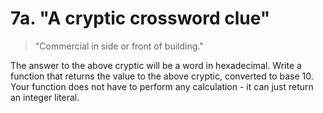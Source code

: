 
#  7a. "A cryptic crossword clue" 

> "Commercial in side or front of building."

The answer to the above cryptic will be a word in hexadecimal. Write a function
that returns the value to the above cryptic, converted to base 10. Your function
does not have to perform any calculation - it can just return an integer
literal. 
